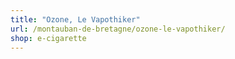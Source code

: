 ```yaml
---
title: "Ozone, Le Vapothiker"
url: /montauban-de-bretagne/ozone-le-vapothiker/
shop: e-cigarette
---
```


